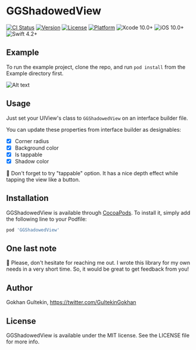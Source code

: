 # GGShadowedView

[![CI Status](https://img.shields.io/travis/gultekingokhan/GGShadowedView.svg?style=flat)](https://travis-ci.org/gultekingokhan/GGShadowedView)
[![Version](https://img.shields.io/cocoapods/v/GGShadowedView.svg?style=flat)](https://cocoapods.org/pods/GGShadowedView)
[![License](https://img.shields.io/cocoapods/l/GGShadowedView.svg?style=flat)](https://cocoapods.org/pods/GGShadowedView)
[![Platform](https://img.shields.io/cocoapods/p/GGShadowedView.svg?style=flat)](https://cocoapods.org/pods/GGShadowedView)
![Xcode 10.0+](https://img.shields.io/badge/Xcode-10.0%2B-blue.svg) 
![iOS 10.0+](https://img.shields.io/badge/iOS-10.0%2B-orange.svg)
![Swift 4.2+](https://img.shields.io/badge/Swift-4.2%2B-orange.svg)

## Example

To run the example project, clone the repo, and run `pod install` from the Example directory first.

![Alt text](/GGShadowedView/blob/master/Example/GGShadowedView/xcode-screenshot.png "Example")

## Usage
Just set your UIView's class to `GGShadowedView` on an interface builder file. 

You can update these properties from interface builder as designables:
- [x] Corner radius 
- [x] Background color
- [x] Is tappable
- [x] Shadow color

🤙 Don't forget to try "tappable" option. It has a nice depth effect while tapping the view like a button.

## Installation

GGShadowedView is available through [CocoaPods](https://cocoapods.org). To install
it, simply add the following line to your Podfile:

```ruby
pod 'GGShadowedView'
```

## One last note
👋 Please, don't hesitate for reaching me out. I wrote this library for my own needs in a very short time. So, it would be great to get feedback from you! 

## Author

Gokhan Gultekin, https://twitter.com/GultekinGokhan

## License

GGShadowedView is available under the MIT license. See the LICENSE file for more info.
